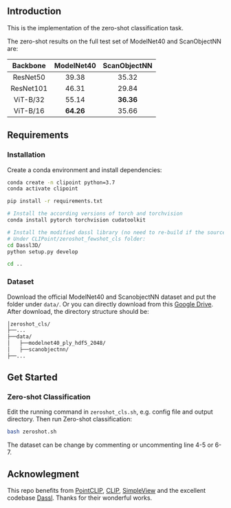 ## Introduction

This is the implementation of the zero-shot classification task. 

The zero-shot results on the full test set of ModelNet40 and ScanObjectNN are:


| Backbone | ModelNet40 | ScanObjectNN |
| :---: | :---: | :---: |
| ResNet50 | 39.38 | 35.32 |
| ResNet101 | 46.31 | 29.84 |
| ViT-B/32 | 55.14 | **36.36** |
| ViT-B/16 | **64.26** | 35.66 |


## Requirements

### Installation
Create a conda environment and install dependencies:
```bash
conda create -n clipoint python=3.7
conda activate clipoint

pip install -r requirements.txt

# Install the according versions of torch and torchvision
conda install pytorch torchvision cudatoolkit

# Install the modified dassl library (no need to re-build if the source code is changed)
# Under CLIPoint/zeroshot_fewshot_cls folder:
cd Dassl3D/
python setup.py develop

cd ..
```

### Dataset
Download the official ModelNet40 and ScanobjectNN dataset and put the folder under `data/`. Or you can directly download from this [Google Drive](https://drive.google.com/drive/folders/145flu-CtXPlhJ2nrSUUe7tmUj1DTts7t?usp=sharing). 
After download, the directory structure should be:
```bash
│zeroshot_cls/
├──...
├──data/
│   ├──modelnet40_ply_hdf5_2048/
│   ├──scanobjectnn/
├──...
```

## Get Started

### Zero-shot Classification
Edit the running command in `zeroshot_cls.sh`, e.g. config file and output directory. Then run Zero-shot classification:
```bash
bash zeroshot.sh
```
The dataset can be change by commenting or uncommenting line 4-5 or 6-7. 


## Acknowlegment
This repo benefits from [PointCLIP](https://github.com/ZrrSkywalker/PointCLIP), [CLIP](https://github.com/openai/CLIP), [SimpleView](https://github.com/princeton-vl/SimpleView) and the excellent codebase [Dassl](https://github.com/KaiyangZhou/Dassl.pytorch). Thanks for their wonderful works.
